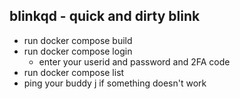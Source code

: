 ## blinkqd - quick and dirty blink

* run docker compose build
* run docker compose login
  * enter your userid and password and 2FA code
* run docker compose list
* ping your buddy j if something doesn't work
